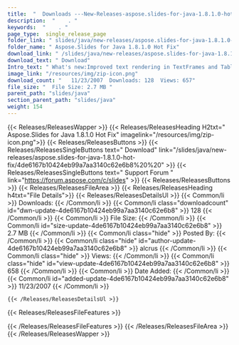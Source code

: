 ```yaml
---
title:  "  Downloads ---New-Releases-aspose.slides-for-java-1.8.1.0-hot-fix . " 
description:  "    . " 
keywords:  "    . " 
page_type:  single_release_page
folder_link: " slides/java/new-releases/aspose.slides-for-java-1.8.1.0-hot-fix/"
folder_name: " Aspose.Slides for Java 1.8.1.0 Hot Fix"
download_link: " /slides/java/new-releases/aspose.slides-for-java-1.8.1.0-hot-fix/4de6167b10424eb99a7aa3140c62e6b8"
download_text: " Download"
Intro_text: " What's new:Improved text rendering in TextFrames and Tables.Implemented renderin..."
image_link: "/resources/img/zip-icon.png"
download_count: "   11/23/2007  Downloads: 128  Views: 657"
file_size: "  File Size: 2.7 MB "
parent_path: "slides/java"
section_parent_path: "slides/java"
weight: 154 
---
```


{{< Releases/ReleasesWapper >}}
  {{< Releases/ReleasesHeading H2txt=" Aspose.Slides for Java 1.8.1.0 Hot Fix" imagelink="/resources/img/zip-icon.png">}}
  {{< Releases/ReleasesButtons >}}
    {{< Releases/ReleasesSingleButtons text=" Download" link="/slides/java/new-releases/aspose.slides-for-java-1.8.1.0-hot-fix/4de6167b10424eb99a7aa3140c62e6b8%20%20" >}}
    {{< Releases/ReleasesSingleButtons text=" Support Forum " link="https://forum.aspose.com/c/slides" >}}
  {{< Releases/ReleasesButtons >}}
  {{< Releases/ReleasesFileArea >}}
    {{< Releases/ReleasesHeading h4txt="File Details">}}
    {{< Releases/ReleasesDetailsUl >}}
            {{< Common/li  >}} Downloads: {{< /Common/li >}} 
      {{< Common/li class="downloadcount" id="dwn-update-4de6167b10424eb99a7aa3140c62e6b8" >}} 128 {{< /Common/li >}} 
      {{< Common/li  >}} File Size: {{< /Common/li >}} 
      {{< Common/li id="size-update-4de6167b10424eb99a7aa3140c62e6b8" >}} 2.7 MB {{< /Common/li >}} 
      {{< Common/li  class="hide" >}} Posted By: {{< /Common/li >}} 
      {{< Common/li class="hide" id="author-update-4de6167b10424eb99a7aa3140c62e6b8" >}} alcrus {{< /Common/li >}} 
      {{< Common/li class="hide"  >}} Views: {{< /Common/li >}} 
      {{< Common/li class="hide" id="view-update-4de6167b10424eb99a7aa3140c62e6b8" >}} 658 {{< /Common/li >}} 
      {{< Common/li  >}} Date Added: {{< /Common/li >}} 
      {{< Common/li id="added-update-4de6167b10424eb99a7aa3140c62e6b8" >}} 11/23/2007 {{< /Common/li >}} 

    {{< /Releases/ReleasesDetailsUl >}}

  {{< Releases/ReleasesFileFeatures >}}
      
  {{< /Releases/ReleasesFileFeatures >}}
 {{< /Releases/ReleasesFileArea >}}
{{< /Releases/ReleasesWapper >}}


